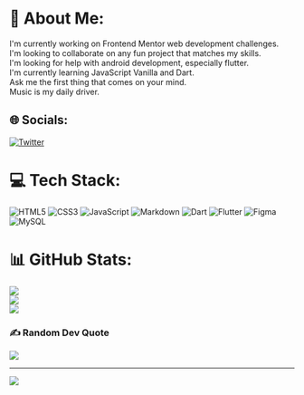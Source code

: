 # 💫 About Me:
I'm currently working on Frontend Mentor web development challenges.<br>
I'm looking to collaborate on any fun project  that matches my skills.<br>
I'm looking for help with android development, especially flutter.<br>
I'm currently learning JavaScript Vanilla and Dart.<br>
Ask me the first thing that comes on your mind.
<br>Music is my daily driver.


## 🌐 Socials:
[![Twitter](https://img.shields.io/badge/Twitter-%231DA1F2.svg?logo=Twitter&logoColor=white)](https://twitter.com/@vkilyungi) 

# 💻 Tech Stack:
![HTML5](https://img.shields.io/badge/html5-%23E34F26.svg?style=for-the-badge&logo=html5&logoColor=white) 
![CSS3](https://img.shields.io/badge/css3-%231572B6.svg?style=for-the-badge&logo=css3&logoColor=white) 
![JavaScript](https://img.shields.io/badge/javascript-%23323330.svg?style=for-the-badge&logo=javascript&logoColor=%23F7DF1E) 
![Markdown](https://img.shields.io/badge/markdown-%23000000.svg?style=for-the-badge&logo=markdown&logoColor=white) 
![Dart](https://img.shields.io/badge/dart-%230175C2.svg?style=for-the-badge&logo=dart&logoColor=white) 
![Flutter](https://img.shields.io/badge/Flutter-%2302569B.svg?style=for-the-badge&logo=Flutter&logoColor=white) 
![Figma](https://img.shields.io/badge/figma-%23F24E1E.svg?style=for-the-badge&logo=figma&logoColor=white)
![MySQL](https://img.shields.io/badge/mysql-%2300f.svg?style=for-the-badge&logo=mysql&logoColor=white) 	

# 📊 GitHub Stats:
![](https://github-readme-stats.vercel.app/api?username=devkilyungi&theme=dark&hide_border=false&include_all_commits=false&count_private=false)<br/>
![](https://github-readme-streak-stats.herokuapp.com/?user=devkilyungi&theme=dark&hide_border=false)<br/>
![](https://github-readme-stats.vercel.app/api/top-langs/?username=devkilyungi&theme=dark&hide_border=false&include_all_commits=false&count_private=false&layout=compact)

### ✍️ Random Dev Quote
![](https://quotes-github-readme.vercel.app/api?type=horizontal&theme=radical)

---
[![](https://visitcount.itsvg.in/api?id=devkilyungi&icon=0&color=0)](https://visitcount.itsvg.in)


<!---
devkilyungi/devkilyungi is a ✨ special ✨ repository because its `README.md` (this file) appears on your GitHub profile.
You can click the Preview link to take a look at your changes.
--->
